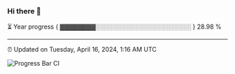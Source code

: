### Hi there 👋

⏳ Year progress { ▓▓▓▓▓▓▓▓░░░░░░░░░░░░░░░░░░░░░░ } 28.98 %

---

⏰ Updated on Tuesday, April 16, 2024, 1:16 AM UTC

![Progress Bar CI](https://github.com/arthurbuhl/arthurbuhl/workflows/Progress%20Bar%20CI/badge.svg)
